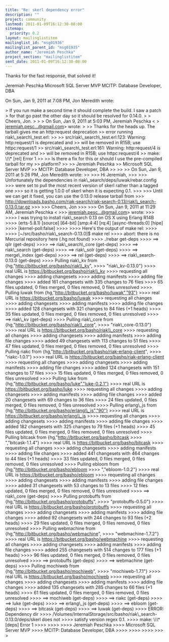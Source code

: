 ```yaml
---
title: "Re: skerl dependency error"
description: ""
project: community
lastmod: 2011-01-09T16:12:30-08:00
sitemap:
  priority: 0.2
layout: mailinglistitem
mailinglist_id: "msg01936"
mailinglist_parent_id: "msg01935"
author_name: "Jeremiah Peschka"
project_section: "mailinglistitem"
sent_date: 2011-01-09T16:12:30-08:00
---
```



Thanks for the fast response, that solved it!

Jeremiah Peschka
Microsoft SQL Server MVP
MCITP: Database Developer, DBA


On Sun, Jan 9, 2011 at 7:08 PM, Jon Meredith  wrote:

&gt; If you run make a second time it should complete the build. I saw a patch
&gt; for that go past the other day so it should be resolved for 0.14.0.
&gt;
&gt; Cheers, Jon.
&gt;
&gt;
&gt; On Sun, Jan 9, 2011 at 5:03 PM, Jeremiah Peschka &lt;
&gt; jeremiah.pesc...@gmail.com&gt; wrote:
&gt;
&gt;&gt; Thanks for the heads up. The tarball gives me an http:request deprecation
&gt;&gt; error running riak\\_search\\_test.erl:
&gt;&gt;
&gt;&gt; src/riak\\_search\\_test.erl:123: Warning: http:request/1 is deprecated and
&gt;&gt; will be removed in R15B; use httpc:request/1
&gt;&gt; src/riak\\_search\\_test.erl:161: Warning: http:request/4 is deprecated and
&gt;&gt; will be removed in R15B; use httpc:request/4
&gt;&gt; make: \\*\\*\\* [rel] Error 1
&gt;&gt;
&gt;&gt; Is there a fix for this or should I use the pre-compiled tarball for my
&gt;&gt; platform?
&gt;&gt;
&gt;&gt; Jeremiah Peschka
&gt;&gt; Microsoft SQL Server MVP
&gt;&gt; MCITP: Database Developer, DBA
&gt;&gt;
&gt;&gt;
&gt;&gt; On Sun, Jan 9, 2011 at 5:26 PM, Jon Meredith  wrote:
&gt;&gt;
&gt;&gt;&gt; Hi Jeremiah,
&gt;&gt;&gt;
&gt;&gt;&gt; Unfortunately the dependencies in riak\\_search/deps/luwak/rebar.config
&gt;&gt;&gt; were set to pull the most recent version of skerl rather than a tagged one
&gt;&gt;&gt; so it is getting 1.0.0 of skerl when it is expecting 0.1.
&gt;&gt;&gt;
&gt;&gt;&gt; Until we can get it fixed, you can use the 0.13.0 release tarball from
&gt;&gt;&gt; http://downloads.basho.com/riak-search/riak-search-0.13/riak\\_search-0.13.0.tar.gz
&gt;&gt;&gt;
&gt;&gt;&gt; Cheers, Jon
&gt;&gt;&gt;
&gt;&gt;&gt; On Sun, Jan 9, 2011 at 11:29 AM, Jeremiah Peschka &lt;
&gt;&gt;&gt; jeremiah.pesc...@gmail.com&gt; wrote:
&gt;&gt;&gt;
&gt;&gt;&gt;&gt; I was trying to install riak\\_search 0.13 on OS X using Erlang R14B
&gt;&gt;&gt;&gt; (erts-5.8.1) [source] [64-bit] [smp:4:4] [rq:4] [async-threads:0] [hipe]
&gt;&gt;&gt;&gt; [kernel-poll:false]
&gt;&gt;&gt;&gt;
&gt;&gt;&gt;&gt; Here's the output of make rel:
&gt;&gt;&gt;&gt;
&gt;&gt;&gt;&gt; [~/src/basho/riak\\_search-0.13.0]$ make rel
&gt;&gt;&gt;&gt; abort: there is no Mercurial repository here (.hg not found)
&gt;&gt;&gt;&gt; ./rebar get-deps
&gt;&gt;&gt;&gt; ==&gt; qilr (get-deps)
&gt;&gt;&gt;&gt; ==&gt; riak\\_search\\_core (get-deps)
&gt;&gt;&gt;&gt; ==&gt; riak\\_search (get-deps)
&gt;&gt;&gt;&gt; ==&gt; riak\\_solr (get-deps)
&gt;&gt;&gt;&gt; ==&gt; merge\\_index (get-deps)
&gt;&gt;&gt;&gt; ==&gt; rel (get-deps)
&gt;&gt;&gt;&gt; ==&gt; riak\\_search-0.13.0 (get-deps)
&gt;&gt;&gt;&gt; Pulling riak\\_kv from {hg,"http://bitbucket.org/basho/riak\\_kv",
&gt;&gt;&gt;&gt; "riak\\_kv-0.13.0"}
&gt;&gt;&gt;&gt; real URL is https://bitbucket.org/basho/riak\\_kv
&gt;&gt;&gt;&gt; requesting all changes
&gt;&gt;&gt;&gt; adding changesets
&gt;&gt;&gt;&gt; adding manifests
&gt;&gt;&gt;&gt; adding file changes
&gt;&gt;&gt;&gt; added 161 changesets with 335 changes to 76 files
&gt;&gt;&gt;&gt; 65 files updated, 0 files merged, 0 files removed, 0 files unresolved
&gt;&gt;&gt;&gt; Pulling luwak from {hg,"http://bitbucket.org/basho/luwak","93"}
&gt;&gt;&gt;&gt; real URL is https://bitbucket.org/basho/luwak
&gt;&gt;&gt;&gt; requesting all changes
&gt;&gt;&gt;&gt; adding changesets
&gt;&gt;&gt;&gt; adding manifests
&gt;&gt;&gt;&gt; adding file changes
&gt;&gt;&gt;&gt; added 128 changesets with 321 changes to 84 files (+1 heads)
&gt;&gt;&gt;&gt; 35 files updated, 0 files merged, 0 files removed, 0 files unresolved
&gt;&gt;&gt;&gt; ==&gt; riak\\_kv (get-deps)
&gt;&gt;&gt;&gt; Pulling riak\\_core from {hg,"http://bitbucket.org/basho/riak\\_core",
&gt;&gt;&gt;&gt; "riak\\_core-0.13.0"}
&gt;&gt;&gt;&gt; real URL is https://bitbucket.org/basho/riak\\_core
&gt;&gt;&gt;&gt; requesting all changes
&gt;&gt;&gt;&gt; adding changesets
&gt;&gt;&gt;&gt; adding manifests
&gt;&gt;&gt;&gt; adding file changes
&gt;&gt;&gt;&gt; added 49 changesets with 113 changes to 51 files
&gt;&gt;&gt;&gt; 47 files updated, 0 files merged, 0 files removed, 0 files unresolved
&gt;&gt;&gt;&gt; Pulling riakc from {hg,"http://bitbucket.org/basho/riak-erlang-client",
&gt;&gt;&gt;&gt; "riakc-1.0.1"}
&gt;&gt;&gt;&gt; real URL is https://bitbucket.org/basho/riak-erlang-client
&gt;&gt;&gt;&gt; requesting all changes
&gt;&gt;&gt;&gt; adding changesets
&gt;&gt;&gt;&gt; adding manifests
&gt;&gt;&gt;&gt; adding file changes
&gt;&gt;&gt;&gt; added 124 changesets with 151 changes to 17 files
&gt;&gt;&gt;&gt; 15 files updated, 0 files merged, 0 files removed, 0 files unresolved
&gt;&gt;&gt;&gt; Pulling luke from {hg,"http://bitbucket.org/basho/luke","luke-0.2.1"}
&gt;&gt;&gt;&gt; real URL is https://bitbucket.org/basho/luke
&gt;&gt;&gt;&gt; requesting all changes
&gt;&gt;&gt;&gt; adding changesets
&gt;&gt;&gt;&gt; adding manifests
&gt;&gt;&gt;&gt; adding file changes
&gt;&gt;&gt;&gt; added 20 changesets with 69 changes to 36 files
&gt;&gt;&gt;&gt; 24 files updated, 0 files merged, 0 files removed, 0 files unresolved
&gt;&gt;&gt;&gt; Pulling erlang\\_js from {hg,"http://bitbucket.org/basho/erlang\\_js","90"}
&gt;&gt;&gt;&gt; real URL is https://bitbucket.org/basho/erlang\\_js
&gt;&gt;&gt;&gt; requesting all changes
&gt;&gt;&gt;&gt; adding changesets
&gt;&gt;&gt;&gt; adding manifests
&gt;&gt;&gt;&gt; adding file changes
&gt;&gt;&gt;&gt; added 182 changesets with 325 changes to 79 files (+1 heads)
&gt;&gt;&gt;&gt; 45 files updated, 0 files merged, 0 files removed, 0 files unresolved
&gt;&gt;&gt;&gt; Pulling bitcask from {hg,"http://bitbucket.org/basho/bitcask
&gt;&gt;&gt;&gt; ","bitcask-1.1.4"}
&gt;&gt;&gt;&gt; real URL is https://bitbucket.org/basho/bitcask
&gt;&gt;&gt;&gt; requesting all changes
&gt;&gt;&gt;&gt; adding changesets
&gt;&gt;&gt;&gt; adding manifests
&gt;&gt;&gt;&gt; adding file changes
&gt;&gt;&gt;&gt; added 441 changesets with 464 changes to 44 files (+1 heads)
&gt;&gt;&gt;&gt; 33 files updated, 0 files merged, 0 files removed, 0 files unresolved
&gt;&gt;&gt;&gt; Pulling ebloom from {hg,"http://bitbucket.org/basho/ebloom
&gt;&gt;&gt;&gt; ","ebloom-1.0.2"}
&gt;&gt;&gt;&gt; real URL is https://bitbucket.org/basho/ebloom
&gt;&gt;&gt;&gt; requesting all changes
&gt;&gt;&gt;&gt; adding changesets
&gt;&gt;&gt;&gt; adding manifests
&gt;&gt;&gt;&gt; adding file changes
&gt;&gt;&gt;&gt; added 31 changesets with 53 changes to 13 files
&gt;&gt;&gt;&gt; 12 files updated, 0 files merged, 0 files removed, 0 files unresolved
&gt;&gt;&gt;&gt; ==&gt; riak\\_core (get-deps)
&gt;&gt;&gt;&gt; Pulling protobuffs from {hg,"http://bitbucket.org/basho/protobuffs",
&gt;&gt;&gt;&gt; "protobuffs-0.5.0"}
&gt;&gt;&gt;&gt; real URL is https://bitbucket.org/basho/protobuffs
&gt;&gt;&gt;&gt; requesting all changes
&gt;&gt;&gt;&gt; adding changesets
&gt;&gt;&gt;&gt; adding manifests
&gt;&gt;&gt;&gt; adding file changes
&gt;&gt;&gt;&gt; added 92 changesets with 244 changes to 93 files (+2 heads)
&gt;&gt;&gt;&gt; 29 files updated, 0 files merged, 0 files removed, 0 files unresolved
&gt;&gt;&gt;&gt; Pulling webmachine from {hg,"http://bitbucket.org/basho/webmachine",
&gt;&gt;&gt;&gt; "webmachine-1.7.2"}
&gt;&gt;&gt;&gt; real URL is https://bitbucket.org/basho/webmachine
&gt;&gt;&gt;&gt; requesting all changes
&gt;&gt;&gt;&gt; adding changesets
&gt;&gt;&gt;&gt; adding manifests
&gt;&gt;&gt;&gt; adding file changes
&gt;&gt;&gt;&gt; added 255 changesets with 514 changes to 177 files (+1 heads)
&gt;&gt;&gt;&gt; 96 files updated, 0 files merged, 0 files removed, 0 files unresolved
&gt;&gt;&gt;&gt; ==&gt; protobuffs (get-deps)
&gt;&gt;&gt;&gt; ==&gt; webmachine (get-deps)
&gt;&gt;&gt;&gt; Pulling mochiweb from {hg,"http://bitbucket.org/basho/mochiweb",
&gt;&gt;&gt;&gt; "mochiweb-1.7.1"}
&gt;&gt;&gt;&gt; real URL is https://bitbucket.org/basho/mochiweb
&gt;&gt;&gt;&gt; requesting all changes
&gt;&gt;&gt;&gt; adding changesets
&gt;&gt;&gt;&gt; adding manifests
&gt;&gt;&gt;&gt; adding file changes
&gt;&gt;&gt;&gt; added 135 changesets with 285 changes to 66 files (+1 heads)
&gt;&gt;&gt;&gt; 61 files updated, 0 files merged, 0 files removed, 0 files unresolved
&gt;&gt;&gt;&gt; ==&gt; mochiweb (get-deps)
&gt;&gt;&gt;&gt; ==&gt; riakc (get-deps)
&gt;&gt;&gt;&gt; ==&gt; luke (get-deps)
&gt;&gt;&gt;&gt; ==&gt; erlang\\_js (get-deps)
&gt;&gt;&gt;&gt; ==&gt; ebloom (get-deps)
&gt;&gt;&gt;&gt; ==&gt; bitcask (get-deps)
&gt;&gt;&gt;&gt; ==&gt; luwak (get-deps)
&gt;&gt;&gt;&gt; ERROR: Dependency dir
&gt;&gt;&gt;&gt; /Volumes/InternalStorage/src/basho/riak\\_search-0.13.0/deps/skerl does not
&gt;&gt;&gt;&gt; satisfy version regex 0.1.
&gt;&gt;&gt;&gt; make: \\*\\*\\* [deps] Error 1
&gt;&gt;&gt;&gt;
&gt;&gt;&gt;&gt;
&gt;&gt;&gt;&gt; Jeremiah Peschka
&gt;&gt;&gt;&gt; Microsoft SQL Server MVP
&gt;&gt;&gt;&gt; MCITP: Database Developer, DBA
&gt;&gt;&gt;&gt;
&gt;&gt;&gt;&gt;
&gt;&gt;&gt;&gt;
&gt;&gt;&gt;
&gt;
